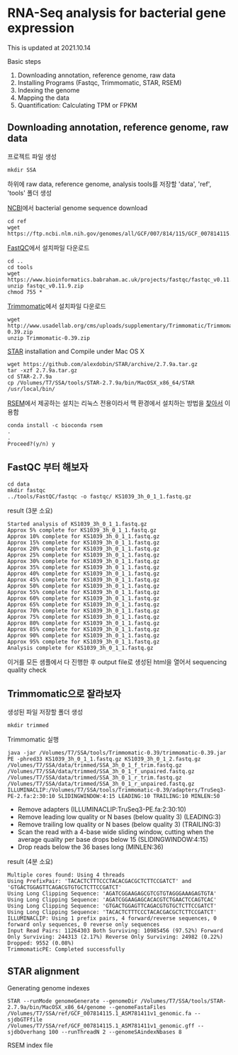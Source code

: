 # RNA-Seq analysis for bacterial gene expression

This is updated at 2021.10.14

Basic steps
1. Downloading annotation, reference genome, raw data
2. Installing Programs (Fastqc, Trimmomatic, STAR, RSEM)
3. Indexing the genome
4. Mapping the data
5. Quantification: Calculating TPM or FPKM

## Downloading annotation, reference genome, raw data
프로젝트 파일 생성

	mkdir SSA

하위에 raw data, reference genome, analysis tools를 저장할 'data', 'ref', 'tools' 폴더 생성

[NCBI](https://www.ncbi.nlm.nih.gov/genome/)에서 bacterial genome sequence download

	cd ref
	wget https://ftp.ncbi.nlm.nih.gov/genomes/all/GCF/007/814/115/GCF_007814115.1_ASM781411v1/GCF_007814115.1_ASM781411v1_genomic.fna.gz
	
[FastQC](https://www.bioinformatics.babraham.ac.uk/projects/fastqc/)에서 설치파일 다운로드
	
	cd ..
	cd tools
	wget https://www.bioinformatics.babraham.ac.uk/projects/fastqc/fastqc_v0.11.9.zip
	unzip fastqc_v0.11.9.zip
	chmod 755 *

[Trimmomatic](http://www.usadellab.org/cms/?page=trimmomatic)에서 설치파일 다운로드

	wget http://www.usadellab.org/cms/uploads/supplementary/Trimmomatic/Trimmomatic-0.39.zip
	unzip Trimmomatic-0.39.zip

[STAR](https://github.com/alexdobin/STAR) installation and Compile under Mac OS X

	wget https://github.com/alexdobin/STAR/archive/2.7.9a.tar.gz
	tar -xzf 2.7.9a.tar.gz
	cd STAR-2.7.9a
	cp /Volumes/T7/SSA/tools/STAR-2.7.9a/bin/MacOSX_x86_64/STAR /usr/local/bin/


[RSEM](https://github.com/deweylab/RSEM)에서 제공하는 설치는 리눅스 전용이라서 맥 환경에서 설치하는 방법을 [찾아서](https://anaconda.org/bioconda/rsem) 이용함

	conda install -c bioconda rsem
	.
	.
	Proceed?(y/n) y
	


  
## FastQC 부터 해보자

	cd data
	mkdir fastqc
	../tools/FastQC/fastqc -o fastqc/ KS1039_3h_0_1_1.fastq.gz

result (3분 소요)

	Started analysis of KS1039_3h_0_1_1.fastq.gz
	Approx 5% complete for KS1039_3h_0_1_1.fastq.gz
	Approx 10% complete for KS1039_3h_0_1_1.fastq.gz
	Approx 15% complete for KS1039_3h_0_1_1.fastq.gz
	Approx 20% complete for KS1039_3h_0_1_1.fastq.gz
	Approx 25% complete for KS1039_3h_0_1_1.fastq.gz
	Approx 30% complete for KS1039_3h_0_1_1.fastq.gz
	Approx 35% complete for KS1039_3h_0_1_1.fastq.gz
	Approx 40% complete for KS1039_3h_0_1_1.fastq.gz
	Approx 45% complete for KS1039_3h_0_1_1.fastq.gz
	Approx 50% complete for KS1039_3h_0_1_1.fastq.gz
	Approx 55% complete for KS1039_3h_0_1_1.fastq.gz
	Approx 60% complete for KS1039_3h_0_1_1.fastq.gz
	Approx 65% complete for KS1039_3h_0_1_1.fastq.gz
	Approx 70% complete for KS1039_3h_0_1_1.fastq.gz
	Approx 75% complete for KS1039_3h_0_1_1.fastq.gz
	Approx 80% complete for KS1039_3h_0_1_1.fastq.gz
	Approx 85% complete for KS1039_3h_0_1_1.fastq.gz
	Approx 90% complete for KS1039_3h_0_1_1.fastq.gz
	Approx 95% complete for KS1039_3h_0_1_1.fastq.gz
	Analysis complete for KS1039_3h_0_1_1.fastq.gz

이거를 모든 샘플에서 다 진행한 후 output file로 생성된 html을 열어서 sequencing quality check

## Trimmomatic으로 잘라보자

생성된 파일 저장할 폴더 생성

	mkdir trimmed

Trimmomatic 실행 	

	java -jar /Volumes/T7/SSA/tools/Trimmomatic-0.39/trimmomatic-0.39.jar PE -phred33 KS1039_3h_0_1_1.fastq.gz KS1039_3h_0_1_2.fastq.gz /Volumes/T7/SSA/data/trimmed/SSA_3h_0_1_f_trim.fastq.gz /Volumes/T7/SSA/data/trimmed/SSA_3h_0_1_f_unpaired.fastq.gz /Volumes/T7/SSA/data/trimmed/SSA_3h_0_1_r_trim.fastq.gz /Volumes/T7/SSA/data/trimmed/SSA_3h_0_1_r_unpaired.fastq.gz ILLUMINACLIP:/Volumes/T7/SSA/tools/Trimmomatic-0.39/adapters/TruSeq3-PE-2.fa:2:30:10 SLIDINGWINDOW:4:15 LEADING:10 TRAILING:10 MINLEN:50
	

* Remove adapters (ILLUMINACLIP:TruSeq3-PE.fa:2:30:10)
* Remove leading low quality or N bases (below quality 3) (LEADING:3)
* Remove trailing low quality or N bases (below quality 3) (TRAILING:3)
* Scan the read with a 4-base wide sliding window, cutting when the average quality per base drops below 15 (SLIDINGWINDOW:4:15)
* Drop reads below the 36 bases long (MINLEN:36)

result (4분 소요)

	Multiple cores found: Using 4 threads
	Using PrefixPair: 'TACACTCTTTCCCTACACGACGCTCTTCCGATCT' and 'GTGACTGGAGTTCAGACGTGTGCTCTTCCGATCT'
	Using Long Clipping Sequence: 'AGATCGGAAGAGCGTCGTGTAGGGAAAGAGTGTA'
	Using Long Clipping Sequence: 'AGATCGGAAGAGCACACGTCTGAACTCCAGTCAC'
	Using Long Clipping Sequence: 'GTGACTGGAGTTCAGACGTGTGCTCTTCCGATCT'
	Using Long Clipping Sequence: 'TACACTCTTTCCCTACACGACGCTCTTCCGATCT'
	ILLUMINACLIP: Using 1 prefix pairs, 4 forward/reverse sequences, 0 forward only sequences, 0 reverse only sequences
	Input Read Pairs: 11264303 Both Surviving: 10985456 (97.52%) Forward Only Surviving: 244313 (2.17%) Reverse Only Surviving: 24982 (0.22%) Dropped: 9552 (0.08%)
	TrimmomaticPE: Completed successfully




## STAR alignment

Generating genome indexes

	STAR --runMode genomeGenerate --genomeDir /Volumes/T7/SSA/tools/STAR-2.7.9a/bin/MacOSX_x86_64/genome --genomeFastaFiles /Volumes/T7/SSA/ref/GCF_007814115.1_ASM781411v1_genomic.fa --sjdbGTFfile /Volumes/T7/SSA/ref/GCF_007814115.1_ASM781411v1_genomic.gff --sjdbOverhang 100 --runThreadN 2 --genomeSAindexNbases 8
	
	
RSEM index file
